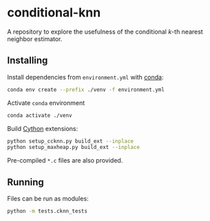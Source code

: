 # conditional-knn

A repository to explore the usefulness of the
conditional _k_-th nearest neighbor estimator.

## Installing

Install dependencies from `environment.yml` with [conda](https://conda.io/):
```bash
conda env create --prefix ./venv -f environment.yml
```

Activate `conda` environment
```bash
conda activate ./venv
```

Build [Cython](https://cython.org/) extensions:
```bash
python setup_ccknn.py build_ext --inplace
python setup_maxheap.py build_ext --inplace
```

Pre-compiled `*.c` files are also provided.

## Running

Files can be run as modules:
```bash
python -m tests.cknn_tests
```


